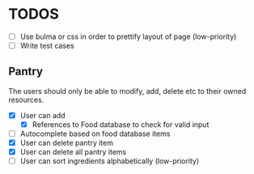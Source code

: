 # TODOS

- [ ] Use bulma or css in order to prettify layout of page (low-priority)
- [ ] Write test cases 

## Pantry
The users should only be able to modify, add, delete etc to their owned resources.
- [x] User can add
    - [x] References to Food database to check for valid input
- [ ] Autocomplete based on food database items
- [x] User can delete pantry item
- [x] User can delete all pantry items
- [ ] User can sort ingredients alphabetically (low-priority)